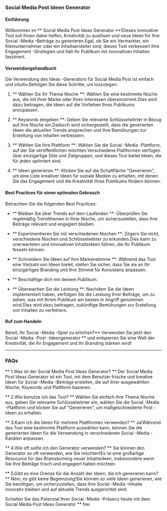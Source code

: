 ### Social Media Post Ideen Generator

#### Einführung
Willkommen im ** Social Media Post Ideas Generator **!Dieses innovative Tool soll Ihnen dabei helfen, Kreativität zu auslösen und neue Ideen für Ihre Social -Media -Beiträge zu generieren.Egal, ob Sie ein Vermarkter, ein Kleinunternehmer oder ein Inhaltsersteller sind, dieses Tool verbessert Ihre Engagement -Strategien und hält Ihr Publikum mit innovativen Inhalten fasziniert.

#### Verwendungshandbuch
Die Verwendung des Ideas -Generators für Social Media Post ist einfach und intuitiv.Befolgen Sie diese Schritte, um loszulegen:

1. ** Wählen Sie Ihr Thema Nische **: Wählen Sie eine bestimmte Nische aus, die mit Ihrer Marke oder Ihren Interessen übereinstimmt.Dies wird dazu beitragen, die Ideen auf die Vorlieben Ihres Publikums anzupassen.

2. ** Keywords eingeben **: Geben Sie relevante Schlüsselwörter in Bezug auf Ihre Nische ein.Dadurch wird sichergestellt, dass die generierten Ideen die aktuellen Trends ansprechen und Ihre Bemühungen zur Erstellung von Inhalten verbessern.

3. ** Wählen Sie Ihre Plattform **: Wählen Sie die Social -Media -Plattform, auf der Sie veröffentlichen möchten.Verschiedene Plattformen verfügen über einzigartige Stile und Zielgruppen, und dieses Tool bietet Ideen, die für jeden optimiert sind.

4. ** Ideen generieren **: Klicken Sie auf die Schaltfläche "Generieren", um eine Liste kreativer Ideen für soziale Medien zu erhalten, mit denen Sie das Engagement und die Kreativität Ihres Publikums fördern können.

#### Best Practices für einen optimalen Gebrauch
Betrachten Sie die folgenden Best Practices:

- ** Bleiben Sie über Trends auf dem Laufenden **: Überprüfen Sie regelmäßig Trendthemen in Ihrer Nische, um sicherzustellen, dass Ihre Beiträge relevant und engagiert bleiben.

- ** Experimentieren Sie mit verschiedenen Nischen **: Zögern Sie nicht, verschiedene Nischen und Schlüsselwörter zu erkunden.Dies kann zu unerwarteten und innovativen Inhaltsideen führen, die Ihr Publikum fesseln können.

- ** Schneidern Sie Ideen auf Ihre Markenstimme **: Während das Tool eine Vielzahl von Ideen bietet, stellen Sie sicher, dass Sie sie an Ihr einzigartiges Branding und Ihre Stimme für Konsistenz anpassen.

- ** Beschäftige dich mit deinem Publikum.

- ** Überwachen Sie die Leistung **: Nachdem Sie die Ideen implementiert haben, verfolgen Sie die Leistung Ihrer Beiträge, um zu sehen, was mit Ihrem Publikum am besten in Angriff genommen wird.Dies wird dazu beitragen, zukünftige Bemühungen zur Erstellung von Inhalten zu verfeinern.

#### Ruf zum Handeln
Bereit, Ihr Social -Media -Spiel zu erhöhen?** Verwenden Sie jetzt den Social -Media -Post -Ideengenerator ** und entsperren Sie eine Welt der Kreativität, die Ihr Engagement und Ihr Branding stärken wird!

---

### FAQs

** 1.Was ist der Social Media Post Ideas Generator? **
Der Social Media Post Ideas Generator ist ein Tool, mit dem Benutzer frische und kreative Ideen für Social -Media -Beiträge erstellen, die auf ihrer ausgewählten Nische, Keywords und Plattform basieren.

** 2.Wie benutze ich das Tool? **
Wählen Sie einfach Ihre Thema Nische aus, geben Sie relevante Schlüsselwörter ein, wählen Sie die Social -Media -Plattform und klicken Sie auf "Generieren", um maßgeschneiderte Post -Ideen zu erhalten.

** 3.Kann ich die Ideen für mehrere Plattformen verwenden? **
Ja!Während das Tool eine bestimmte Plattform auswählen kann, können Sie die generierten Ideen für die Verwendung in verschiedenen Social -Media -Kanälen anpassen.

** 4.Wie oft sollte ich den Generator verwenden? **
Sie können den Generator so oft verwenden, wie Sie möchten!Es ist eine großartige Ressource für das Brainstorming neuer Inhaltsideen, insbesondere wenn Sie Ihre Beiträge frisch und engagiert halten möchten.

** 5.Gibt es eine Grenze für die Anzahl der Ideen, die ich generieren kann? **
Nein, es gibt keine Begrenzung!Sie können so viele Ideen generieren, wie Sie benötigen, um sicherzustellen, dass Ihre Social -Media -Inhalte innovativ bleiben und auf aktuelle Trends ausgerichtet sind.

Schalten Sie das Potenzial Ihrer Social -Media -Präsenz heute mit dem Social Media Post Ideas Generator ** frei.